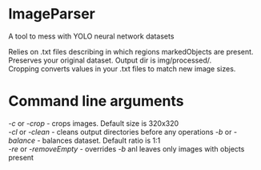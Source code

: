# ImageParser
A tool to mess with YOLO neural network datasets

Relies on .txt files describing in which regions markedObjects are present.
Preserves your original dataset. Output dir is img/processed/.  
Cropping converts values in your .txt files to match new image sizes.  

# Command line arguments
*-c* or *-crop* - crops images. Default size is 320x320  
*-cl* or *-clean* - cleans output directories before any operations
*-b* or *-balance* - balances dataset. Default ratio is 1:1  
*-re* or *-removeEmpty* - overrides *-b* anl leaves only images with objects present
